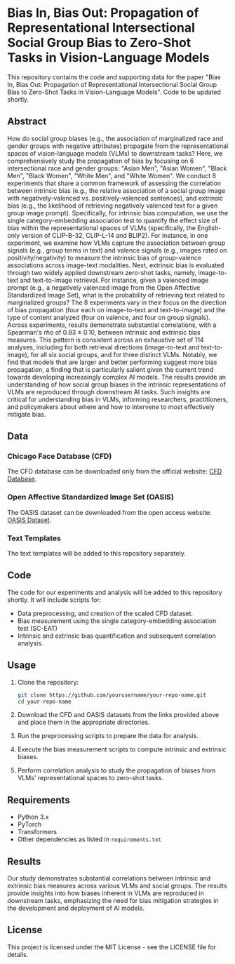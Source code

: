# Bias In, Bias Out: Propagation of Representational Intersectional Social Group Bias to Zero-Shot Tasks in Vision-Language Models

This repository contains the code and supporting data for the paper "Bias In, Bias Out: Propagation of Representational Intersectional Social Group Bias to Zero-Shot Tasks in Vision-Language Models". Code to be updated shortly.

## Abstract

How do social group biases (e.g., the association of marginalized race and gender groups with negative attributes) propagate from the representational spaces of vision-language models (VLMs) to downstream tasks? Here, we comprehensively study the propagation of bias by focusing on 6 intersectional race and gender groups: "Asian Men", "Asian Women", "Black Men", "Black Women", "White Men", and "White Women". We conduct 8 experiments that share a common framework of assessing the correlation between intrinsic bias (e.g., the relative association of a social group image with negatively-valenced vs. positively-valenced sentences), and extrinsic bias (e.g., the likelihood of retrieving negatively valenced text for a given group image prompt). Specifically, for intrinsic bias computation, we use the single category-embedding association test to quantify the effect size of bias within the representational spaces of VLMs (specifically, the English-only version of CLIP-B-32, CLIP-L-14 and BLIP2). For instance, in one experiment, we examine how VLMs capture the association between group signals (e.g., group terms in text) and valence signals (e.g., images rated on positivity/negativity) to measure the intrinsic bias of group-valence associations across image-text modalities. Next, extrinsic bias is evaluated through two widely applied downstream zero-shot tasks, namely, image-to-text and text-to-image retrieval. For instance, given a valenced image prompt (e.g., a negatively valenced image from the Open Affective Standardized Image Set), what is the probability of retrieving text related to marginalized groups? The 8 experiments vary in their focus on the direction of bias propagation (four each on image-to-text and text-to-image) and the type of content analyzed (four on valence, and four on group signals). Across experiments, results demonstrate substantial correlations, with a Spearman's rho of 0.83 ± 0.10, between intrinsic and extrinsic bias measures. This pattern is consistent across an exhaustive set of 114 analyses, including for both retrieval directions (image-to-text and text-to-image), for all six social groups, and for three distinct VLMs. Notably, we find that models that are larger and better performing suggest more bias propagation, a finding that is particularly salient given the current trend towards developing increasingly complex AI models. The results provide an understanding of how social group biases in the intrinsic representations of VLMs are reproduced through downstream AI tasks. Such insights are critical for understanding bias in VLMs, informing researchers, practitioners, and policymakers about where and how to intervene to most effectively mitigate bias.

## Data

### Chicago Face Database (CFD)
The CFD database can be downloaded only from the official website: [CFD Database](https://www.chicagofaces.org/).

### Open Affective Standardized Image Set (OASIS)
The OASIS dataset can be downloaded from the open access website: [OASIS Dataset](https://osf.io/6pnd7/).

### Text Templates
The text templates will be added to this repository separately.

## Code

The code for our experiments and analysis will be added to this repository shortly. It will include scripts for:
- Data preprocessing, and creation of the scaled CFD dataset.
- Bias measurement using the single category-embedding association test (SC-EAT)
- Intrinsic and extrinsic bias quantification and subsequent correlation analysis.

## Usage

1. Clone the repository:
    ```bash
    git clone https://github.com/yourusername/your-repo-name.git
    cd your-repo-name
    ```

2. Download the CFD and OASIS datasets from the links provided above and place them in the appropriate directories.

3. Run the preprocessing scripts to prepare the data for analysis.

4. Execute the bias measurement scripts to compute intrinsic and extrinsic biases.

5. Perform correlation analysis to study the propagation of biases from VLMs' representational spaces to zero-shot tasks.

## Requirements

- Python 3.x
- PyTorch
- Transformers
- Other dependencies as listed in `requirements.txt`

## Results

Our study demonstrates substantial correlations between intrinsic and extrinsic bias measures across various VLMs and social groups. The results provide insights into how biases inherent in VLMs are reproduced in downstream tasks, emphasizing the need for bias mitigation strategies in the development and deployment of AI models.


## License

This project is licensed under the MIT License - see the LICENSE file for details.

